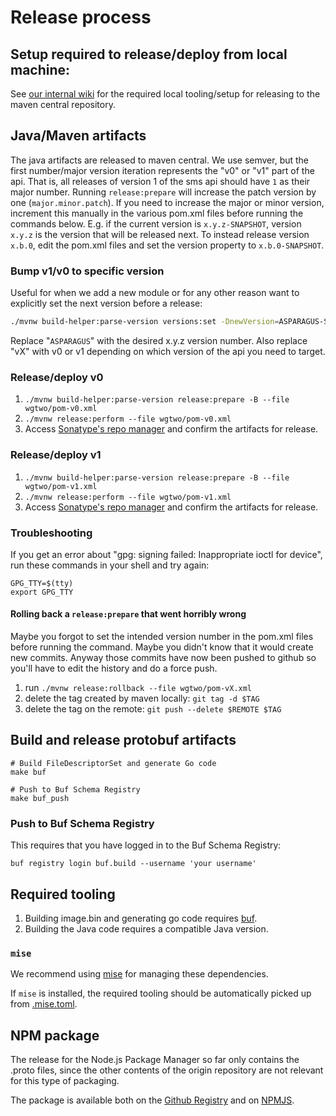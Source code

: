# Release process

## Setup required to release/deploy from local machine:

See [our internal wiki](https://github.com/omnicate/loltel/wiki/Public-APIs#releasing-to-the-maven-central-repository)
for the required local tooling/setup for releasing to the maven central repository.

## Java/Maven artifacts

The java artifacts are released to maven central. We use semver, but the first number/major
version iteration represents the "v0" or "v1" part of the api.
That is, all releases of version 1 of the sms api should have `1` as their major number.
Running `release:prepare` will increase the patch version by one (`major.minor.patch`).
If you need to increase the major or minor version, increment this manually in the various
pom.xml files before running the commands below.
E.g. if the current version is `x.y.z-SNAPSHOT`, version `x.y.z` is the version that will be released next.
To instead release version `x.b.0`, edit the pom.xml files and set the version property
to `x.b.0-SNAPSHOT`.

### Bump v1/v0 to specific version

Useful for when we add a new module or for any other reason want to explicitly set the
next version before a release:

```bash
./mvnw build-helper:parse-version versions:set -DnewVersion=ASPARAGUS-SNAPSHOT versions:commit --file wgtwo/pom-vX.xml
```

Replace "`ASPARAGUS`" with the desired x.y.z version number.
Also replace "vX" with v0 or v1 depending on which version of the api you need to target.

### Release/deploy v0

1. `./mvnw build-helper:parse-version release:prepare -B --file wgtwo/pom-v0.xml`
2. `./mvnw release:perform --file wgtwo/pom-v0.xml`
3. Access [Sonatype's repo manager](https://s01.oss.sonatype.org/#welcome) and confirm the
   artifacts for release.

### Release/deploy v1

1. `./mvnw build-helper:parse-version release:prepare -B --file wgtwo/pom-v1.xml`
2. `./mvnw release:perform --file wgtwo/pom-v1.xml`
3. Access [Sonatype's repo manager](https://s01.oss.sonatype.org/#welcome) and confirm the
   artifacts for release.

### Troubleshooting

If you get an error about "gpg: signing failed: Inappropriate ioctl for device", run these commands in your shell and
try again:

```
GPG_TTY=$(tty)
export GPG_TTY
```

#### Rolling back a `release:prepare` that went horribly wrong

Maybe you forgot to set the intended version number in the pom.xml files before running the
command. Maybe you didn't know that it would create new commits. Anyway those commits have
now been pushed to github so you'll have to edit the history and do a force push.

1. run `./mvnw release:rollback --file wgtwo/pom-vX.xml`
1. delete the tag created by maven locally: `git tag -d $TAG`
2. delete the tag on the remote: `git push --delete $REMOTE $TAG`

## Build and release protobuf artifacts

```shell
# Build FileDescriptorSet and generate Go code
make buf

# Push to Buf Schema Registry
make buf_push
```

### Push to Buf Schema Registry

This requires that you have logged in to the Buf Schema Registry:
```shell
buf registry login buf.build --username 'your username'
```

## Required tooling

1. Building image.bin and generating go code requires [buf](https://docs.buf.build/installation).
2. Building the Java code requires a compatible Java version.

### `mise`

We recommend using [mise](https://github.com/jdx/mise) for managing these dependencies.

If `mise` is installed, the required tooling should be automatically picked up from [.mise.toml](.mise.toml).

## NPM package

The release for the Node.js Package Manager so far only contains the .proto files, since the other contents of the
origin repository are not relevant for this type of packaging.

The package is available both on
the [Github Registry](https://github.com/orgs/working-group-two/packages?repo_name=wgtwoapis) and
on [NPMJS](https://www.npmjs.com/package/@working-group-two/wgtwoapis).
